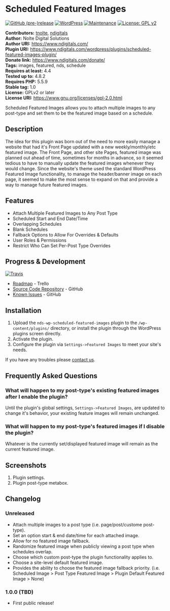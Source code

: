 # Scheduled Featured Images #
[![GitHub (pre-)release](https://img.shields.io/github/release/ndigitals/nds-wp-scheduled-featured-images/all.svg?style=flat-square)](https://github.com/ndigitals/nds-wp-scheduled-featured-images.git)
[![WordPress](https://img.shields.io/wordpress/v/scheduled-featured-images.svg?style=flat-square)]()
[![Maintenance](https://img.shields.io/maintenance/yes/2017.svg?style=flat-square)]()
[![License: GPL v2](https://img.shields.io/badge/License-GPL%20v2-blue.svg?style=flat-square)](LICENSE.md)

**Contributors:** [tnolte](https://profiles.wordpress.org/tnolte), [ndigitals](https://profiles.wordpress.org/ndigitals)  
**Author:** Nolte Digital Solutions  
**Author URI:** https://www.ndigitals.com/  
**Plugin URI:** https://www.ndigitals.com/wordpress/plugins/scheduled-featured-images-plugin/  
**Donate link:** https://www.ndigitals.com/donate/  
**Tags:** images, featured, nds, schedule  
**Requires at least:** 4.4  
**Tested up to:** 4.8.2  
**Requires PHP:** 5.5.9  
**Stable tag:** 1.0  
**License:** GPLv2 or later  
**License URI:** https://www.gnu.org/licenses/gpl-2.0.html  

Scheduled Featured Images allows you to attach multiple images to any post-type and set them to be the featured image based on a schedule.

## Description ##

The idea for this plugin was born out of the need to more easily manage a website that had it's Front Page updated with a new weekly/monthly/etc featured image. The Front Page, and other site Pages, featured image was planned out ahead of time, sometimes for months in advance, so it seemed tedious to have to manually update the featured images whenever they would change. Since the website's theme used the standard WordPress Featured Image functionality, to manage the header/banner image on each page, it seemed to make the most sense to expand on that and provide a way to manage future featured images.

## Features ##

* Attach Multiple Featured Images to Any Post Type
 * Scheduled Start and End Date/Time
 * Overlapping Schedules
 * Blank Schedules
* Fallback Options to Allow For Overrides & Defaults
* User Roles & Permissions
 * Restrict Who Can Set Per-Post Type Overrides

## Progress & Development ##
[![Travis](https://img.shields.io/travis/ndigitals/nds-wp-scheduled-featured-images.svg?style=flat-square)](https://travis-ci.org/ndigitals/nds-wp-scheduled-featured-images)

* [Roadmap](https://trello.com/b/8mT9hQWj) - Trello
* [Source Code Repository](https://github.com/ndigitals/nds-wp-scheduled-featured-images) - GitHub
* [Known Issues](https://github.com/ndigitals/nds-wp-scheduled-featured-images/issues) - GitHub

## Installation ##

1. Upload the `nds-wp-scheduled-featured-images` plugin to the `/wp-content/plugins/` directory, or install the plugin through the WordPress plugins screen directly.
1. Activate the plugin.
1. Configure the plugin via `Settings->Featured Images` to meet your site's needs.

If you have any troubles please [contact us](https://www.ndigitals.com/contact/).

## Frequently Asked Questions ##

### What will happen to my post-type's existing featured images after I enable the plugin? ###

Until the plugin's global settings, `Settings->Featured Images`, are updated to change it's behavior, your existing feature images will remain unchanged.

### What will happen to my post-type's featured images if I disable the plugin? ###

Whatever is the currently set/displayed featured image will remain as the current featured image.

## Screenshots ##

1. Plugin settings.
2. Plugin post-type metabox.

## Changelog ##

### Unreleased ###
* Attach multiple images to a post type (i.e. page/post/custome post-type).
* Set an option start & end date/time for each attached image.
* Allow for no featured image fallback.
* Randomize featured image when publicly viewing a post type when schedules overlap.
* Choose which custom post-type the plugin functionality applies to.
* Choose a site-level default featured image.
* Provides the ability to choose the featured image fallback priority. (i.e. Scheduled Image > Post Type Featured Image > Plugin Default Featured Image > None)

### 1.0.0 (TBD) ###
* First public release!
